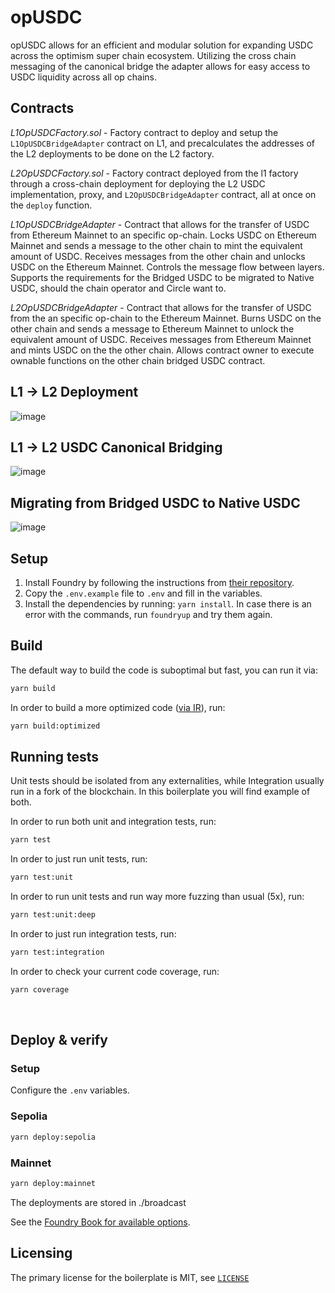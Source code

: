 # opUSDC
opUSDC allows for an efficient and modular solution for expanding USDC across the optimism super chain ecosystem. Utilizing the cross chain messaging of the canonical bridge the adapter allows for easy access to USDC liquidity across all op chains. 

## Contracts

_L1OpUSDCFactory.sol_ - Factory contract to deploy and setup the `L1OpUSDCBridgeAdapter` contract on L1, and precalculates the addresses of the L2 deployments to be done on the L2 factory.

_L2OpUSDCFactory.sol_ - Factory contract deployed from the l1 factory through a cross-chain deployment for deploying the L2 USDC implementation, proxy, and `L2OpUSDCBridgeAdapter` contract, all at once on the `deploy` function.

_L1OpUSDCBridgeAdapter_ - Contract that allows for the transfer of USDC from Ethereum Mainnet to an specific op-chain. Locks USDC on Ethereum Mainnet and sends a message to the other chain to mint the equivalent amount of USDC. Receives messages from the other chain and unlocks USDC on the Ethereum Mainnet. Controls the message flow between layers. Supports the requirements for the Bridged USDC to be migrated to Native USDC, should the chain operator and Circle want to.

_L2OpUSDCBridgeAdapter_ - Contract that allows for the transfer of USDC from the an specific op-chain to the Ethereum Mainnet. Burns USDC on the other chain and sends a message to Ethereum Mainnet to unlock the equivalent amount of USDC. Receives messages from Ethereum Mainnet and mints USDC on the the other chain. Allows contract owner to execute ownable functions on the other chain bridged USDC contract.

## L1 → L2 Deployment
![image](https://github.com/defi-wonderland/opUSDC/assets/165055168/ac9d0b57-03e7-40ae-b109-34d656d7539b)

## L1 → L2 USDC Canonical Bridging
![image](https://github.com/defi-wonderland/opUSDC/assets/165055168/eaf55522-e768-463f-830b-b9305cec1e79)

## Migrating from Bridged USDC to Native USDC
![image](https://github.com/defi-wonderland/opUSDC/assets/165055168/17aebc4a-709f-4084-ab83-000e299a70bd)

## Setup

1. Install Foundry by following the instructions from [their repository](https://github.com/foundry-rs/foundry#installation).
2. Copy the `.env.example` file to `.env` and fill in the variables.
3. Install the dependencies by running: `yarn install`. In case there is an error with the commands, run `foundryup` and try them again.

## Build

The default way to build the code is suboptimal but fast, you can run it via:

```bash
yarn build
```

In order to build a more optimized code ([via IR](https://docs.soliditylang.org/en/v0.8.15/ir-breaking-changes.html#solidity-ir-based-codegen-changes)), run:

```bash
yarn build:optimized
```

## Running tests

Unit tests should be isolated from any externalities, while Integration usually run in a fork of the blockchain. In this boilerplate you will find example of both.

In order to run both unit and integration tests, run:

```bash
yarn test
```

In order to just run unit tests, run:

```bash
yarn test:unit
```

In order to run unit tests and run way more fuzzing than usual (5x), run:

```bash
yarn test:unit:deep
```

In order to just run integration tests, run:

```bash
yarn test:integration
```

In order to check your current code coverage, run:

```bash
yarn coverage
```

<br>

## Deploy & verify

### Setup

Configure the `.env` variables.

### Sepolia

```bash
yarn deploy:sepolia
```

### Mainnet

```bash
yarn deploy:mainnet
```

The deployments are stored in ./broadcast

See the [Foundry Book for available options](https://book.getfoundry.sh/reference/forge/forge-create.html).

## Licensing
The primary license for the boilerplate is MIT, see [`LICENSE`](https://github.com/defi-wonderland/solidity-foundry-boilerplate/blob/main/LICENSE)
